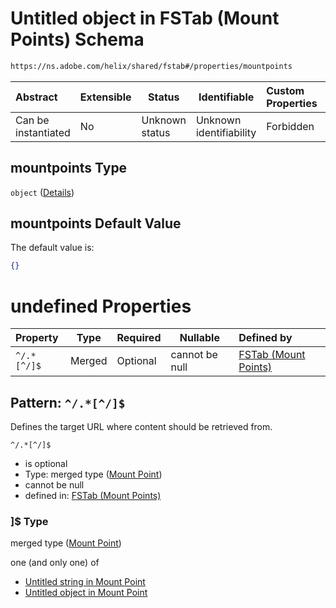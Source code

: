 # Untitled object in FSTab (Mount Points) Schema

```txt
https://ns.adobe.com/helix/shared/fstab#/properties/mountpoints
```




| Abstract            | Extensible | Status         | Identifiable            | Custom Properties | Additional Properties | Access Restrictions | Defined In                                                      |
| :------------------ | ---------- | -------------- | ----------------------- | :---------------- | --------------------- | ------------------- | --------------------------------------------------------------- |
| Can be instantiated | No         | Unknown status | Unknown identifiability | Forbidden         | Allowed               | none                | [fstab.schema.json\*](fstab.schema.json "open original schema") |

## mountpoints Type

`object` ([Details](fstab-properties-mountpoints.md))

## mountpoints Default Value

The default value is:

```json
{}
```

# undefined Properties

| Property    | Type   | Required | Nullable       | Defined by                                                                                                                                                                                      |
| :---------- | ------ | -------- | -------------- | :---------------------------------------------------------------------------------------------------------------------------------------------------------------------------------------------- |
| `^/.*[^/]$` | Merged | Optional | cannot be null | [FSTab (Mount Points)](fstab-properties-mountpoints-patternproperties-mount-point.md "https&#x3A;//ns.adobe.com/helix/shared/mountpoint#/properties/mountpoints/patternProperties/^/.\*\[^/]$") |

## Pattern: `^/.*[^/]$`

Defines the target URL where content should be retrieved from.


`^/.*[^/]$`

-   is optional
-   Type: merged type ([Mount Point](fstab-properties-mountpoints-patternproperties-mount-point.md))
-   cannot be null
-   defined in: [FSTab (Mount Points)](fstab-properties-mountpoints-patternproperties-mount-point.md "https&#x3A;//ns.adobe.com/helix/shared/mountpoint#/properties/mountpoints/patternProperties/^/.\*\[^/]$")

### ]$ Type

merged type ([Mount Point](fstab-properties-mountpoints-patternproperties-mount-point.md))

one (and only one) of

-   [Untitled string in Mount Point](mountpoint-oneof-0.md "check type definition")
-   [Untitled object in Mount Point](mountpoint-oneof-1.md "check type definition")
